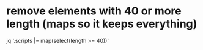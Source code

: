 
# remove elements with 40 or more length (maps so it keeps everything)
jq '.scripts |= map(select(length >= 40))'
